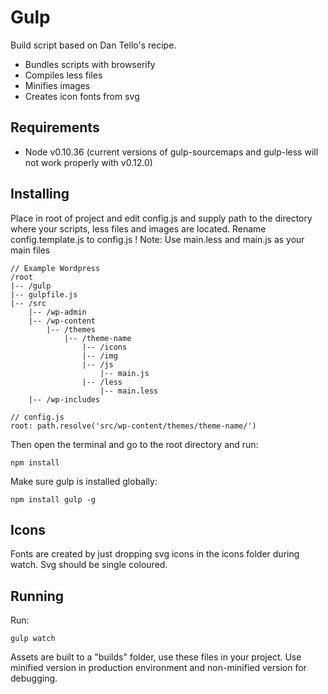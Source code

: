 Gulp
====

Build script based on Dan Tello's recipe.
- Bundles scripts with browserify
- Compiles less files
- Minifies images
- Creates icon fonts from svg

## Requirements

- Node v0.10.36 (current versions of gulp-sourcemaps and gulp-less will not work properly with v0.12.0)

## Installing

Place in root of project and edit config.js and supply path to the directory where your scripts, less files and images are located.
Rename config.template.js to config.js
! Note: Use main.less and main.js as your main files

```
// Example Wordpress
/root
|-- /gulp
|-- gulpfile.js
|-- /src
    |-- /wp-admin
    |-- /wp-content
        |-- /themes
            |-- /theme-name
                |-- /icons
                |-- /img
                |-- /js
                    |-- main.js
                |-- /less
                    |-- main.less
    |-- /wp-includes

// config.js
root: path.resolve('src/wp-content/themes/theme-name/')
```

Then open the terminal and go to the root directory and run:
```
npm install
```

Make sure gulp is installed globally:
```
npm install gulp -g
```

## Icons

Fonts are created by just dropping svg icons in the icons folder during watch. Svg should be single coloured.

## Running

Run:

```
gulp watch
````

Assets are built to a "builds" folder, use these files in your project.
Use minified version in production environment and non-minified version for debugging.
